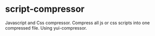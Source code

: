 script-compressor
=================

Javascript and Css compressor. Compress all js or css scripts into one compressed file. Using yui-compressor.